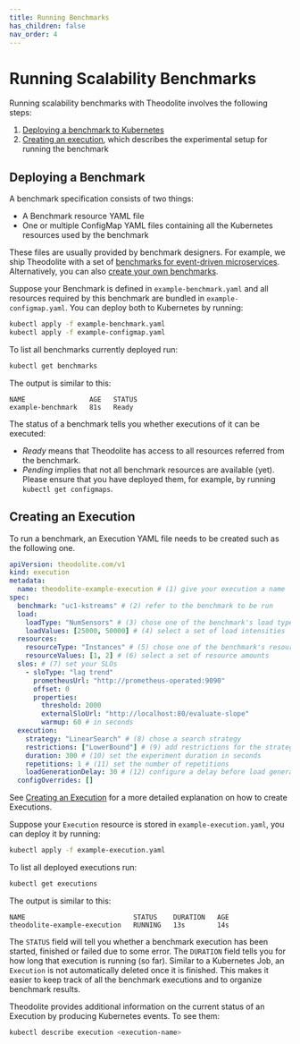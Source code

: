 ```yaml
---
title: Running Benchmarks
has_children: false
nav_order: 4
---
```


# Running Scalability Benchmarks

Running scalability benchmarks with Theodolite involves the following steps:

1. [Deploying a benchmark to Kubernetes](#deploying-a-benchmark)
1. [Creating an execution](#creating-an-execution), which describes the experimental setup for running the benchmark
<!-- TODO analyzing results-->

## Deploying a Benchmark

A benchmark specification consists of two things:

* A Benchmark resource YAML file
* One or multiple ConfigMap YAML files containing all the Kubernetes resources used by the benchmark

These files are usually provided by benchmark designers.
For example, we ship Theodolite with a set of [benchmarks for event-driven microservices](theodolite-benchmarks).
Alternatively, you can also [create your own benchmarks](creating-a-benchmark).

Suppose your Benchmark is defined in `example-benchmark.yaml` and all resources required by this benchmark are bundled in `example-configmap.yaml`.
You can deploy both to Kubernetes by running:

```sh
kubectl apply -f example-benchmark.yaml
kubectl apply -f example-configmap.yaml
```

To list all benchmarks currently deployed run:

```sh
kubectl get benchmarks
```

The output is similar to this:

```
NAME                AGE   STATUS
example-benchmark   81s   Ready
```

The status of a benchmark tells you whether executions of it can be executed:
* *Ready* means that Theodolite has access to all resources referred from the benchmark.
* *Pending* implies that not all benchmark resources are available (yet). Please ensure that you have deployed them, for example, by running `kubectl get configmaps`.


## Creating an Execution

To run a benchmark, an Execution YAML file needs to be created such as the following one.

```yaml
apiVersion: theodolite.com/v1
kind: execution
metadata:
  name: theodolite-example-execution # (1) give your execution a name
spec:
  benchmark: "uc1-kstreams" # (2) refer to the benchmark to be run
  load:
    loadType: "NumSensors" # (3) chose one of the benchmark's load types
    loadValues: [25000, 50000] # (4) select a set of load intensities
  resources:
    resourceType: "Instances" # (5) chose one of the benchmark's resource types
    resourceValues: [1, 2] # (6) select a set of resource amounts
  slos: # (7) set your SLOs
    - sloType: "lag trend"
      prometheusUrl: "http://prometheus-operated:9090"
      offset: 0
      properties:
        threshold: 2000
        externalSloUrl: "http://localhost:80/evaluate-slope"
        warmup: 60 # in seconds
  execution:
    strategy: "LinearSearch" # (8) chose a search strategy
    restrictions: ["LowerBound"] # (9) add restrictions for the strategy
    duration: 300 # (10) set the experiment duration in seconds
    repetitions: 1 # (11) set the number of repetitions
    loadGenerationDelay: 30 # (12) configure a delay before load generation
  configOverrides: []
```

See [Creating an Execution](creating-an-execution) for a more detailed explanation on how to create Executions.

Suppose your `Execution` resource is stored in `example-execution.yaml`, you
can deploy it by running:

```sh
kubectl apply -f example-execution.yaml
```

To list all deployed executions run:

```sh
kubectl get executions
```

The output is similar to this:

```
NAME                           STATUS    DURATION   AGE
theodolite-example-execution   RUNNING   13s        14s
```

The `STATUS` field will tell you whether a benchmark execution has been
started, finished or failed due to some error. The `DURATION` field tells you
for how long that execution is running (so far). Similar to a Kubernetes Job,
an `Execution` is not automatically deleted once it is finished. This makes it
easier to keep track of all the benchmark executions and to organize benchmark
results.

Theodolite provides additional information on the current status of an Execution by producing Kubernetes events. To see them:

```sh
kubectl describe execution <execution-name>
```
